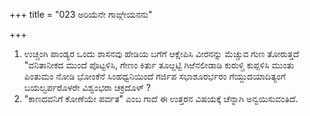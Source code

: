 +++
title = "023 ಅರಿಯೆನೇ ಗಾಙ್ಗೇಯನನು"

+++
1. ಉಚ್ಚಂಗಿ ಪಾಂಡ್ಯರ ಒಂದು ಶಾಸನವು ಹೇಡಿಯ ಬಗೆಗೆ ಆಕ್ಷೇಪಿಸಿ ವೀರನನ್ನು ಮೆಚ್ಚುವ ಗುಣ ತೋರುತ್ತದೆ "ವನಿತಾನೀಕದ ಮುಂದೆ ಪೊಟ್ಟಳಿಸಿ, ಗೇಣಂ ಕಿರ್ತು ತೂೞ್ದಟ್ಟಿ ಗಿಱೆನಲೀಡಾಡಿ ಕುರುಳ್ಚಿ ಕುಪ್ಪಳಿಸಿ ಮುಂತು ಪಿಂತುಮಂ ನೋಡಿ ಭೋಂಕೆನೆ ಸಿಂಹಧ್ವನಿಯಿಂದೆ ಗರ್ಜಿಪ ಸಭಾಶೂರರ್ಭರಂ ಗೆಯ್ದುದಯಾದಿತ್ಯಂಗೆ ಬಯಲ್ವರ್ಪರೊಳರೇ ವಿಶ್ವಂಭರಾ ಚಕ್ರದೊಳ್ ?  
2. "ಕಾಣದವನಿಗೆ ಕೋಣೆಯೇ ಪರ್ವತ" ಎಂಬ ಗಾದೆ ಈ ಉತ್ತರನ ವಿಷಯಕ್ಕೆ ಚೆನ್ನಾಗಿ ಅನ್ವಯಿಸುವಂತಿದೆ.